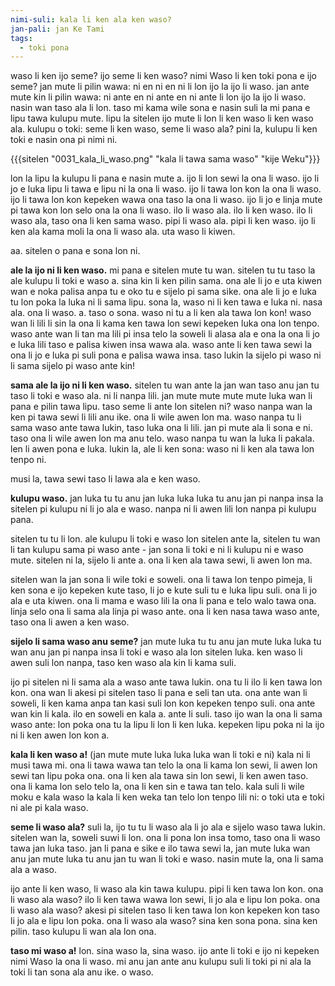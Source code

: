 ```yaml
---
nimi-suli: kala li ken ala ken waso?
jan-pali: jan Ke Tami
tags:
  - toki pona
---
```

waso li ken ijo seme? ijo seme li ken waso? nimi Waso li ken toki pona e ijo seme? jan mute li pilin wawa: ni en ni en ni li lon ijo la ijo li waso. jan ante mute kin li pilin wawa: ni ante en ni ante en ni ante li lon ijo la ijo li waso. nasin wan taso ala li lon. taso mi kama wile sona e nasin suli la mi pana e lipu tawa kulupu mute. lipu la sitelen ijo mute li lon li ken waso li ken waso ala. kulupu o toki: seme li ken waso, seme li waso ala? pini la, kulupu li ken toki e nasin ona pi nimi ni.

{{{sitelen "0031_kala_li_waso.png" "kala li tawa sama waso" "kije Weku"}}}

lon la lipu la kulupu li pana e nasin mute a. ijo li lon sewi la ona li waso. ijo li jo e luka lipu li tawa e lipu ni la ona li waso. ijo li tawa lon kon la ona li waso. ijo li tawa lon kon kepeken wawa ona taso la ona li waso. ijo li jo e linja mute pi tawa kon lon selo ona la ona li waso. ilo li waso ala. ilo li ken waso. ilo li waso ala, taso ona li ken sama waso. pipi li waso ala. pipi li ken waso. ijo li ken ala kama moli la ona li waso ala. uta waso li kiwen. 

aa. sitelen o pana e sona lon ni.

**ale la ijo ni li ken waso.** 
mi pana e sitelen mute tu wan. sitelen tu tu taso la ale kulupu li toki e waso a. sina kin li ken pilin sama. ona ale li jo e uta kiwen wan e noka palisa anpa tu e oko tu e sijelo pi sama sike. ona ale li jo e luka tu lon poka la luka ni li sama lipu. sona la, waso ni li ken tawa e luka ni. nasa ala. ona li waso. a. taso o sona. waso ni tu a li ken ala tawa lon kon! waso wan li lili li sin la ona li kama ken tawa lon sewi kepeken luka ona lon tenpo. waso ante wan li tan ma lili pi insa telo la soweli li alasa ala e ona la ona li jo e luka lili taso e palisa kiwen insa wawa ala. waso ante li ken tawa sewi la ona li jo e luka pi suli pona e palisa wawa insa. taso lukin la sijelo pi waso ni li sama sijelo pi waso ante kin!

**sama ale la ijo ni li ken waso.**
sitelen tu wan ante la jan wan taso anu jan tu taso li toki e waso ala. ni li nanpa lili. jan mute mute mute mute luka wan li pana e pilin tawa lipu. taso seme li ante lon sitelen ni? waso nanpa wan la ken pi tawa sewi li lili anu ike. ona li wile awen lon ma. waso nanpa tu li sama waso ante tawa lukin, taso luka ona li lili. jan pi mute ala li sona e ni. taso ona li wile awen lon ma anu telo. waso nanpa tu wan la luka li pakala. len li awen pona e luka. lukin la, ale li ken sona: waso ni li ken ala tawa lon tenpo ni.

musi la, tawa sewi taso li lawa ala e ken waso.

**kulupu waso.**
jan luka tu tu anu jan luka luka luka tu anu jan pi nanpa insa la sitelen pi kulupu ni li jo ala e waso. nanpa ni li awen lili lon nanpa pi kulupu pana. 

sitelen tu tu li lon. ale kulupu li toki e waso lon sitelen ante la, sitelen tu wan li tan kulupu sama pi waso ante - jan sona li toki e ni li kulupu ni e waso mute. sitelen ni la, sijelo li ante a. ona li ken ala tawa sewi, li awen lon ma.

sitelen wan la jan sona li wile toki e soweli. ona li tawa lon tenpo pimeja, li ken sona e ijo kepeken kute taso, li jo e kute suli tu e luka lipu suli. ona li jo ala e uta kiwen. ona li mama e waso lili la ona li pana e telo walo tawa ona. linja selo ona li sama ala linja pi waso ante. ona li ken nasa tawa waso ante, taso ona li awen a ken waso.

**sijelo li sama waso anu seme?**
jan mute luka tu tu anu jan mute luka luka tu wan anu jan pi nanpa insa li toki e waso ala lon sitelen luka. ken waso li awen suli lon nanpa, taso ken waso ala kin li kama suli.

ijo pi sitelen ni li sama ala a waso ante tawa lukin. ona tu li ilo li ken tawa lon kon. ona wan li akesi pi sitelen taso li pana e seli tan uta. ona ante wan li soweli, li ken kama anpa tan kasi suli lon kon kepeken tenpo suli. ona ante wan kin li kala. ilo en soweli en kala a. ante li suli. taso ijo wan la ona li sama waso ante: lon poka ona tu la lipu li lon li ken luka. kepeken lipu poka ni la ijo ni li ken awen lon kon a. 

**kala li ken waso a!**
(jan mute mute luka luka luka wan li toki e ni) kala ni li musi tawa mi. ona li tawa wawa tan telo la ona li kama lon sewi, li awen lon sewi tan lipu poka ona. ona li ken ala tawa sin lon sewi, li ken awen taso. ona li kama lon selo telo la, ona li ken sin e tawa tan telo. kala suli li wile moku e kala waso la kala li ken weka tan telo lon tenpo lili ni: o toki uta e toki ni ale pi kala waso.

**seme li waso ala?**
suli la, ijo tu tu li waso ala li jo ala e sijelo waso tawa lukin. sitelen wan la, soweli suwi li lon. ona li pona lon insa tomo, taso ona li waso tawa jan luka taso. jan li pana e sike e ilo tawa sewi la, jan mute luka wan anu jan mute luka tu anu jan tu wan li toki e waso. nasin mute la, ona li sama ala a waso.

ijo ante li ken waso, li waso ala kin tawa kulupu. pipi li ken tawa lon kon. ona li waso ala waso? ilo li ken tawa wawa lon sewi, li jo ala e lipu lon poka. ona li waso ala waso? akesi pi sitelen taso li ken tawa lon kon kepeken kon taso li jo ala e lipu lon poka. ona li waso ala waso? sina ken sona pona. sina ken pilin. taso kulupu li wan ala lon ona.

**taso mi waso a!**
lon. sina waso la, sina waso. ijo ante li toki e ijo ni kepeken nimi Waso la ona li waso. mi anu jan ante anu kulupu suli li toki pi ni ala la toki li tan sona ala anu ike. o waso. 
